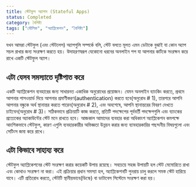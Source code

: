 ```yaml
---
title: স্টেটফুল অ্যাপস (Stateful Apps)
status: Completed
category: বৈশিষ্ট্য
tags: ["মৌলিক", "অ্যাপ্লিকেশন", "বৈশিষ্ট্য"]
---
```


যখন আমরা স্টেটফুল (এবং স্টেটলেস) অ্যাপগুলি সম্পর্কে বলি,
স্টেট বলতে মূলত এমন ডেটাকে বুঝাই যা কোন অ্যাপ সচল রাখার জন্য সংরক্ষণ করতে হয়। উদাহরণস্বরূপ যেকোনো ধরনের অনলাইন শপ যা আপনার কার্টকে সংরক্ষন করে রাখে একটি স্টেটফুল অ্যাপ।


## এটা যেসব সমস্যাতে দৃষ্টিপাত করে

একটি অ্যাপ্লিকেশন ব্যবহারের জন্য সাধারনত একাধিক অনুরোধের প্রয়োজন। যেমন অনলাইন ব্যাংকিং করতে, প্রথমে আপনার পাসওয়ার্ড দিয়ে আপনার প্রমাণীকরণ(authentication) করতে হবে(অনুরোধ # 1), তারপরে আপনি আপনার বন্ধুকে অর্থ স্থানান্তর করতে পারেন(অনুরোধ # 2), এবং অবশেষে, আপনি স্থানান্তরের বিবরণ দেখতে চাইবেন(অনুরোধ # 3)। সঠিকভাবে প্রক্রিয়াটি কাজ করতে, প্রতিটি পদক্ষেপের পূর্ববর্তী পদক্ষেপগুলি এবং ব্যাংকের প্রত্যেকের অ্যাকাউন্টের স্টেট মনে রাখতে হবে। আজকাল আমাদের ব্যবহার করা অধিকাংশ অ্যাপ্লিকেশন কমপক্ষে আংশিকভাবে স্টেটফুল, কারণ এগুলি ব্যবহারকারীর অভিজ্ঞতা উন্নয়ন করার জন্য ব্যাবহারকারির পছন্দনীয় বিষয়গুলো এবং সেটিংস জমা করে রাখে।


## এটা কিভাবে সাহায্য করে

স্টেটফুল অ্যাপ্লিকেশনের স্টেট সংরক্ষণ করার কয়েকটি উপায় রয়েছে। সবচেয়ে সহজ উপায়টি হল স্টেট মেমোরিতে রাখা এবং কোথাও সংরক্ষণ না করা। এই প্রক্রিয়ার প্রধান সমস্যা হল, অ্যাপ্লিকেশনটি পুনরায় চালু করলে সমস্ত স্টেট হারিয়ে যাবে। এটি প্রতিরোধ করতে, স্টেটটি স্থানীয়ভাবে(ডিস্কে) বা ডাটাবেস সিস্টেমে সংরক্ষণ করা হয়।
